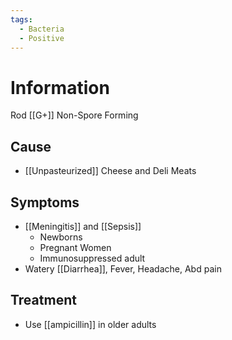 ```yaml
---
tags:
  - Bacteria
  - Positive
---
```

# Information 
Rod
[[G+]]
Non-Spore Forming
## Cause
- [[Unpasteurized]] Cheese and Deli Meats
## Symptoms
- [[Meningitis]] and [[Sepsis]]
	- Newborns
	- Pregnant Women
	- Immunosuppressed adult
- Watery [[Diarrhea]], Fever, Headache, Abd pain
## Treatment 
- Use [[ampicillin]] in older adults


